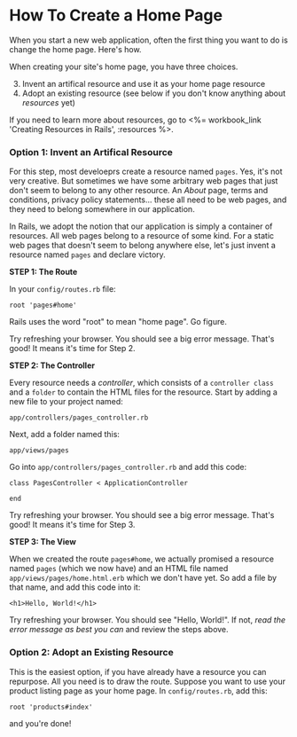 # How To Create a Home Page 

When you start a new web application, often the first thing you want to do is change the home page.  Here's how.

When creating your site's home page, you have three choices.

3. Invent an artifical resource and use it as your home page resource
1. Adopt an existing resource (see below if you don't know anything about _resources_ yet)

If you need to learn more about resources, go to <%= workbook_link 'Creating Resources in Rails', :resources %>.

### Option 1: Invent an Artifical Resource

For this step, most develoeprs create a resource named `pages`.  Yes, it's not very creative.  But sometimes we have
some arbitrary web pages that just don't seem to belong to any other resource.  An _About_ page, terms and conditions, 
privacy policy statements... these all need to be web pages, and they need to belong somewhere in our application.

In Rails, we adopt the notion that our application is simply a container of resources.  All web pages belong to a resource of some kind.  For a static web pages that doesn't seem to belong anywhere else, let's just invent a resource named `pages` and declare victory.

**STEP 1: The Route**

In your `config/routes.rb` file:

```
root 'pages#home'
```

Rails uses the word "root" to mean "home page".  Go figure.

Try refreshing your browser.  You should see a big error message.  That's good!  It means it's time for Step 2.

**STEP 2: The Controller**

Every resource needs a _controller_, which consists of a `controller class` and a `folder` to contain the HTML files for the resource.  Start by adding a new file to your project named:

`app/controllers/pages_controller.rb`

Next, add a folder named this:

`app/views/pages`

Go into `app/controllers/pages_controller.rb` and add this code:

```
class PagesController < ApplicationController

end
```

Try refreshing your browser.  You should see a big error message.  That's good!  It means it's time for Step 3.

**STEP 3: The View**

When we created the route `pages#home`, we actually promised a resource named `pages` (which we now have) and an HTML file named `app/views/pages/home.html.erb` which we don't have yet.  So add a file by that name, and add this code into it:

```
<h1>Hello, World!</h1>
```

Try refreshing your browser.  You should see "Hello, World!".  If not, _read the error message as best you can_ and review the steps above.


### Option 2: Adopt an Existing Resource

This is the easiest option, if you have already have a resource you can repurpose.  All you need is to draw the route.  Suppose you want to use your product listing page as your home page.  In `config/routes.rb`, add this:

`root 'products#index'`

and you're done!


